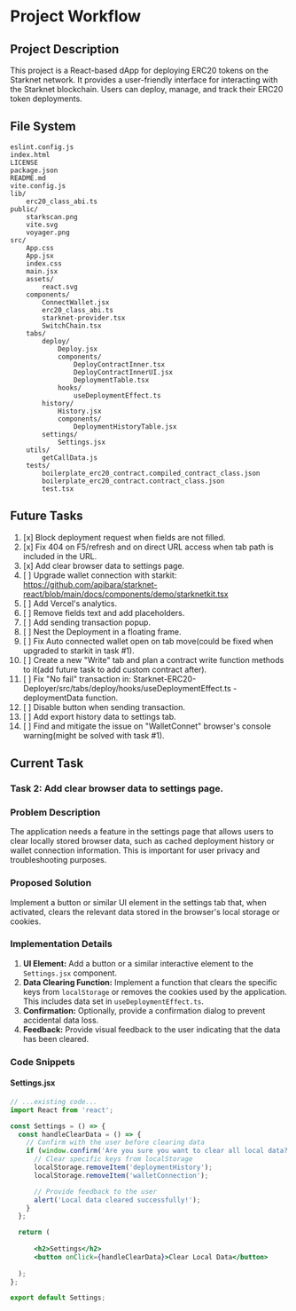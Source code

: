 # Project Workflow

## Project Description
This project is a React-based dApp for deploying ERC20 tokens on the Starknet network.
It provides a user-friendly interface for interacting with the Starknet blockchain.
Users can deploy, manage, and track their ERC20 token deployments.

## File System
```
eslint.config.js
index.html
LICENSE
package.json
README.md
vite.config.js
lib/
	erc20_class_abi.ts
public/
	starkscan.png
	vite.svg
	voyager.png
src/
	App.css
	App.jsx
	index.css
	main.jsx
	assets/
		react.svg
	components/
		ConnectWallet.jsx
		erc20_class_abi.ts
		starknet-provider.tsx
		SwitchChain.tsx
	tabs/
		deploy/
			Deploy.jsx
			components/
				DeployContractInner.tsx
				DeployContractInnerUI.jsx
				DeploymentTable.tsx
			hooks/
				useDeploymentEffect.ts
		history/
			History.jsx
			components/
				DeploymentHistoryTable.jsx
		settings/
			Settings.jsx
	utils/
		getCallData.js
	tests/
		boilerplate_erc20_contract.compiled_contract_class.json
		boilerplate_erc20_contract.contract_class.json
		test.tsx
```

## Future Tasks

1. [x] Block deployment request when fields are not filled.
2. [x] Fix 404 on F5/refresh and on direct URL access when tab path is included in the URL.
3. [x] Add clear browser data to settings page.
4. [ ] Upgrade wallet connection with starkit: https://github.com/apibara/starknet-react/blob/main/docs/components/demo/starknetkit.tsx
5. [ ] Add Vercel's analytics.
6. [ ] Remove fields text and add placeholders.
7. [ ] Add sending transaction popup.
8. [ ] Nest the Deployment in a floating frame.
9. [ ] Fix Auto connected wallet open on tab move(could be fixed when upgraded to starkit in task #1).
10. [ ] Create a new "Write" tab and plan a contract write function methods to it(add future task to add custom contract after).
11. [ ] Fix "No fail" transaction in: Starknet-ERC20-Deployer/src/tabs/deploy/hooks/useDeploymentEffect.ts - deploymentData function.
12. [ ] Disable button when sending transaction.
13. [ ] Add export history data to settings tab.
14. [ ] Find and mitigate the issue on "WalletConnet" browser's console warning(might be solved with task #1).

## Current Task

### Task 2: Add clear browser data to settings page.

### Problem Description

The application needs a feature in the settings page that allows users to clear locally stored browser data, such as cached deployment history or wallet connection information. This is important for user privacy and troubleshooting purposes.

### Proposed Solution

Implement a button or similar UI element in the settings tab that, when activated, clears the relevant data stored in the browser's local storage or cookies.

### Implementation Details

1.  **UI Element:** Add a button or a similar interactive element to the `Settings.jsx` component.
2.  **Data Clearing Function:** Implement a function that clears the specific keys from `localStorage` or removes the cookies used by the application. This includes data set in `useDeploymentEffect.ts`.
3.  **Confirmation:** Optionally, provide a confirmation dialog to prevent accidental data loss.
4.  **Feedback:** Provide visual feedback to the user indicating that the data has been cleared.

### Code Snippets

#### Settings.jsx

```jsx
// ...existing code...
import React from 'react';

const Settings = () => {
  const handleClearData = () => {
    // Confirm with the user before clearing data
    if (window.confirm('Are you sure you want to clear all local data?')) {
      // Clear specific keys from localStorage
      localStorage.removeItem('deploymentHistory');
      localStorage.removeItem('walletConnection');

      // Provide feedback to the user
      alert('Local data cleared successfully!');
    }
  };

  return (
    
      <h2>Settings</h2>
      <button onClick={handleClearData}>Clear Local Data</button>
    
  );
};

export default Settings;
```

